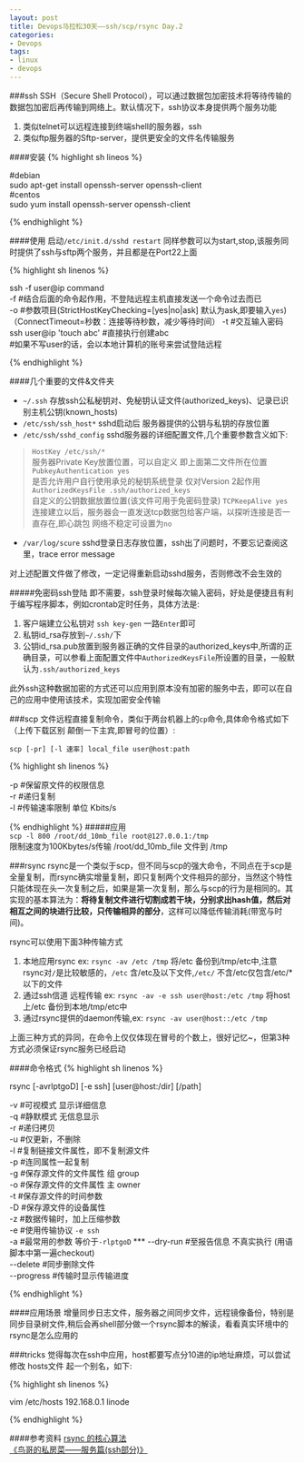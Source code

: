 ```yaml
---
layout: post
title: Devops马拉松30天——ssh/scp/rsync Day.2
categories:
- Devops
tags:
- linux
- devops
---
```


###ssh
SSH（Secure Shell Protocol），可以通过数据包加密技术将等待传输的数据包加密后再传输到网络上。默认情况下，ssh协议本身提供两个服务功能

1. 类似telnet可以远程连接到终端shell的服务器，ssh
2. 类似ftp服务器的Sftp-server，提供更安全的文件名传输服务

####安装
{% highlight sh lineos %}

\#debian    
sudo apt-get install openssh-server openssh-client   
\#centos    
sudo yum install openssh-server openssh-client   

{% endhighlight %}


####使用
启动`/etc/init.d/sshd restart` 同样参数可以为start,stop,该服务同时提供了ssh与sftp两个服务，并且都是在Port22上面

{% highlight sh linenos %}

ssh -f user@ip command   
-f #结合后面的命令起作用，不登陆远程主机直接发送一个命令过去而已   
-o #参数项目(StrictHostKeyChecking=[yes|no|ask] 默认为ask,即要输入`yes`)（ConnectTimeout=秒数：连接等待秒数，减少等待时间）
-t #交互输入密码   
ssh user@ip 'touch abc' #直接执行创建abc      
\#如果不写user的话，会以本地计算机的账号来尝试登陆远程

{% endhighlight %}

####几个重要的文件&文件夹
+ `~/.ssh` 存放ssh公私秘钥对、免秘钥认证文件(authorized_keys)、记录已识别主机公钥(known_hosts)   
+ `/etc/ssh/ssh_host*` sshd启动后 服务器提供的公钥与私钥的存放位置  
+ `/etc/ssh/sshd_config` sshd服务器的详细配置文件,几个重要参数含义如下:
> `HostKey /etc/ssh/*`    
> 服务器Private Key放置位置，可以自定义 即上面第二文件所在位置    
> `PubkeyAuthentication yes`    
> 是否允许用户自行使用承兑的秘钥系统登录 仅对Version 2起作用   
> `AuthorizedKeysFile .ssh/authorized_keys`    
> 自定义的公钥数据放置位置(该文件可用于免密码登录)
> `TCPKeepAlive yes`    
> 连接建立以后，服务器会一直发送tcp数据包给客户端，以探听连接是否一直存在,即心跳包 网络不稳定可设置为`no`
+ `/var/log/scure` sshd登录日志存放位置，ssh出了问题时，不要忘记查阅这里，trace error message


对上述配置文件做了修改，一定记得重新启动sshd服务，否则修改不会生效的

#####免密码ssh登陆
即不需要，ssh登录时候每次输入密码，好处是便捷且有利于编写程序脚本，例如crontab定时任务，具体方法是:

1. 客户端建立公私钥对 `ssh key-gen` 一路`Enter`即可 
2. 私钥id_rsa存放到`~/.ssh/`下
3. 公钥id_rsa.pub放置到服务器正确的文件目录的authorized_keys中,所谓的正确目录，可以参看上面配置文件中`AuthorizedKeysFile`所设置的目录，一般默认为`.ssh/authorized_keys`
 
此外ssh这种数据加密的方式还可以应用到原本没有加密的服务中去，即可以在自己的应用中使用该技术，实现加密安全传输

###scp
文件远程直接复制命令，类似于两台机器上的`cp`命令,具体命令格式如下（上传下载区别 颠倒一下主宾,即冒号的位置）:    

`scp [-pr] [-l 速率] local_file user@host:path `

{% highlight sh linenos %}

-p #保留原文件的权限信息     
-r #递归复制   
-l #传输速率限制 单位 Kbits/s   

{% endhighlight %}
#####应用   
`scp -l 800 /root/dd_10mb_file root@127.0.0.1:/tmp`   
限制速度为100Kbytes/s传输 /root/dd_10mb_file 文件到 /tmp   


###rsync 
rsync是一个类似于scp，但不同与scp的强大命令，不同点在于scp是全量复制，而rsync确实增量复制，即只复制两个文件相异的部分，当然这个特性只能体现在头一次复制之后，如果是第一次复制，那么与scp的行为是相同的。其实现的基本算法为：**将待复制文件进行切割成若干块，分别求出hash值，然后对相互之间的块进行比较，只传输相异的部分**，这样可以降低传输消耗(带宽与时间)。

rsync可以使用下面3种传输方式   

1. 本地应用rsync ex: `rsync -av /etc /tmp` 将/etc 备份到/tmp/etc中,注意rsync对`/`是比较敏感的，`/etc` 含/etc及以下文件,`/etc/` 不含/etc仅包含/etc/* 以下的文件
2. 通过ssh信道 远程传输  ex: `rsync -av -e ssh user@host:/etc /tmp` 将host上/etc 备份到本地/tmp/etc中
3. 通过rsync提供的daemon传输,ex: `rsync -av user@host::/etc /tmp`

上面三种方式的异同，在命令上仅仅体现在冒号的个数上，很好记忆~，但第3种方式必须保证rsync服务已经启动

####命令格式
{% highlight sh linenos %}

rsync [-avrlptgoD] [-e ssh] [user@host:/dir] [/path]     

-v #可视模式 显示详细信息     
-q #静默模式 无信息显示    
-r #递归拷贝   
-u #仅更新，不删除   
-l #复制链接文件属性，即不复制源文件   
-p #连同属性一起复制   
-g #保存源文件的文件属性 组 group   
-o #保存源文件的文件属性 主 owner   
-t #保存源文件的时间参数   
-D #保存源文件的设备属性   
-z #数据传输时，加上压缩参数    
-e #使用传输协议 `-e ssh`    
-a #最常用的参数 等价于`-rlptgoD`   ***
--dry-run  #至报告信息 不真实执行 (用语脚本中第一遍checkout)   
--delete #同步删除文件  
--progress #传输时显示传输进度

{% endhighlight %}


####应用场景
增量同步日志文件，服务器之间同步文件，远程镜像备份，特别是同步目录树文件,稍后会再shell部分做一个rsync脚本的解读，看看真实环境中的rsync是怎么应用的



###tricks
觉得每次在ssh中应用，host都要写点分10进的ip地址麻烦，可以尝试 修改 hosts文件 起一个别名，如下:

{% highlight sh linenos %}

vim /etc/hosts
192.168.0.1 linode

{% endhighlight %}


####参考资料
[rsync 的核心算法](http://coolshell.cn/articles/7425.html)   
[《鸟哥的私房菜——服务篇(ssh部分)》](http://linux.vbird.org/linux_server/0310telnetssh.php)

